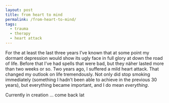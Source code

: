 ```yaml
---
layout: post
title: from heart to mind
permalink: /from-heart-to-mind/
tags:
  - trauma
  - therapy
  - heart attack
---
```

For the at least the last three years I’ve known that at some point my dormant depression would show its ugly face in full glory at down the road of life. Before that I’ve had spells that were bad, but they näher lasted more than two weeks or so. Two years ago, I suffered a mild heart attack. That changed my outlook on life tremendously. Not only did stop smoking immediately (something I hadn’t been able to achieve in the previous 30 years), but everything became important, and I do mean *everything*.

Currently in creation … come back lat